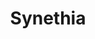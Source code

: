 ---
title: Synethia
description: Welcome to the Synethia category of our blog! Here, you'll find all of our updates and articles related to Synethia, a basic C# algorithm that can determine the behavior of a user with an application. We'll be sharing updates on new features and releases. Whether you're a developer looking to improve your understanding of user behavior or simply interested in learning more about Synethia, this is the place to be. Keep an eye on this category for all the latest news and updates on Synethia.
image: synethia.png

# Badge style
style:
    background: "#1d9a26"
    color: "#fff"
---